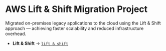 # AWS Lift & Shift Migration Project

Migrated on-premises legacy applications to the cloud using the Lift & Shift approach — achieving faster scalability and reduced infrastructure overhead.

- **Lift & Shift** → [`lift & shift`](https://anasiezeikenna.notion.site/Lift-Shift-Application-Workload-on-AWS-Cloud-26105c74585e804c9eece9459b8f214d)

